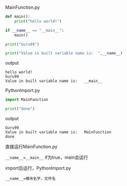 MainFunction.py

```PYTHON
def main():
    print("hello world!")

if __name__ == "__main__":
    main()

print("Guru99")

print("Value in built variable name is:  ",__name__)
```

output

```
hello world!
Guru99
Value in built variable name is:   __main__
```



PythonImport.py

```python
import MainFunction

print("done")
```

output

```
Guru99
Value in built variable name is:   MainFunction
done
```



直接运行MainFunction.py

`__name__=__main__` if为true，main会运行

import后运行，PythonImport.py

`__name__=模块名字，文件名`


